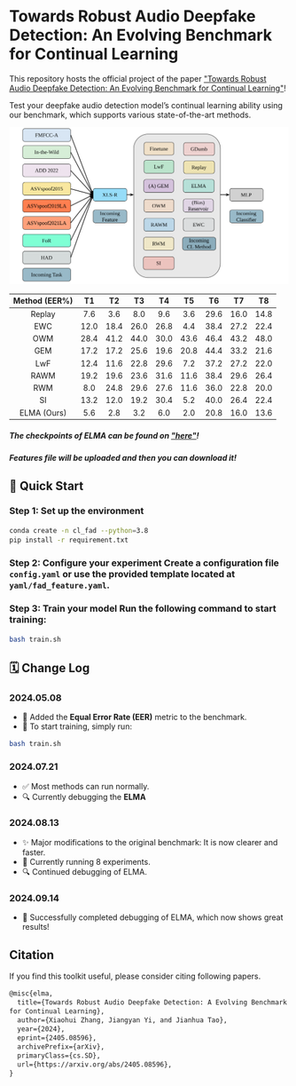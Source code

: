# Towards Robust Audio Deepfake Detection: An Evolving Benchmark for Continual Learning

This repository hosts the official project of the paper ["Towards Robust Audio Deepfake Detection: An Evolving Benchmark for Continual Learning"](https://arxiv.org/abs/2405.08596)!

Test your deepfake audio detection model’s continual learning ability using our benchmark, which supports various state-of-the-art methods.

![Architecture of our Benchmark](./FAD_CL_updated_methods.svg)

| **Method (EER%)** | **T1** | **T2** | **T3** | **T4** | **T5** | **T6** | **T7** | **T8** |
|:-----------------:|:------:|:------:|:------:|:------:|:------:|:------:|:------:|:------:|
| Replay            | 7.6    | 3.6    | 8.0    | 9.6    | 3.6    | 29.6   | 16.0   | 14.8   |
| EWC               | 12.0   | 18.4   | 26.0   | 26.8   | 4.4    | 38.4   | 27.2   | 22.4   |
| OWM               | 28.4   | 41.2   | 44.0   | 30.0   | 43.6   | 46.4   | 43.2   | 48.0   |
| GEM               | 17.2   | 17.2   | 25.6   | 19.6   | 20.8   | 44.4   | 33.2   | 21.6   |
| LwF               | 12.4   | 11.6   | 22.8   | 29.6   | 7.2    | 37.2   | 27.2   | 22.0   |
| RAWM              | 19.2   | 19.6   | 23.6   | 31.6   | 11.6   | 38.4   | 29.6   | 26.4   |
| RWM               | 8.0    | 24.8   | 29.6   | 27.6   | 11.6   | 36.0   | 22.8   | 20.0   |
| SI                | 13.2   | 12.0   | 19.2   | 30.4   | 5.2    | 40.0   | 26.4   | 22.4   |
| ELMA (Ours)       | 5.6    | 2.8    | 3.2    | 6.0    | 2.0    | 20.8   | 16.0   | 13.6   |

##### The checkpoints of ELMA can be found on ["here"](https://zenodo.org/records/13762800)!

##### Features file will be uploaded and then you can download it!
## 🚀 Quick Start

### Step 1: Set up the environment
```bash
conda create -n cl_fad --python=3.8
pip install -r requirement.txt
```
### Step 2: Configure your experiment Create a configuration file `config.yaml` or use the provided template located at `yaml/fad_feature.yaml`.

### Step 3: Train your model Run the following command to start training: 
```bash
bash train.sh
```
## 🗓️ Change Log

### 2024.05.08 
* 🎯 Added the **Equal Error Rate (EER)** metric to the benchmark. 
* 🚀 To start training, simply run: 
```bash 
bash train.sh
```
### 2024.07.21 
* ✅ Most methods can run normally. 
* 🔍 Currently debugging the **ELMA**
### 2024.08.13
* ✨ Major modifications to the original benchmark: It is now clearer and faster.
* 🔧 Currently running 8 experiments.
* 🔍 Continued debugging of ELMA.
### 2024.09.14
* 🎉 Successfully completed debugging of ELMA, which now shows great results!

## Citation

If you find this toolkit useful, please consider citing following papers.

```
@misc{elma,
  title={Towards Robust Audio Deepfake Detection: A Evolving Benchmark for Continual Learning},
  author={Xiaohui Zhang, Jiangyan Yi, and Jianhua Tao},
  year={2024},
  eprint={2405.08596},
  archivePrefix={arXiv},
  primaryClass={cs.SD},
  url={https://arxiv.org/abs/2405.08596},
}
```

